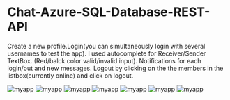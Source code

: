 # Chat-Azure-SQL-Database-REST-API


Create a new profile.Login(you can simultaneously login with several usernames to test the app).
I used autocomplete for Receiver/Sender TextBox. (Red/balck color valid/invalid input).
Notifications for each login/out and new messages.
Logout by clicking on the the members in the listbox(currently online) and click on logout.

![myapp](https://user-images.githubusercontent.com/32483438/32125747-13025336-bb76-11e7-8e22-bbb1aa39a769.jpg)
![myapp](https://user-images.githubusercontent.com/32483438/32125778-2ea8e17c-bb76-11e7-8b1d-69a474c9ccb3.jpg)
![myapp](https://user-images.githubusercontent.com/32483438/32125811-4d064e3e-bb76-11e7-81ea-0e09c44db27a.jpg)
![myapp](https://user-images.githubusercontent.com/32483438/32125828-69e51b84-bb76-11e7-86b1-219cd1df5121.jpg)
![myapp](https://user-images.githubusercontent.com/32483438/32125854-7dadda98-bb76-11e7-8aee-8546c66da318.jpg)
![myapp](https://user-images.githubusercontent.com/32483438/32125866-918b3588-bb76-11e7-89fa-2d1f10738de7.jpg)
![myapp](https://user-images.githubusercontent.com/32483438/32125890-b62dc0a4-bb76-11e7-96bd-57beb6ec485b.jpg)
